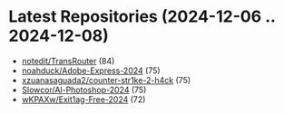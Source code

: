 # Latest Repositories (2024-12-06 .. 2024-12-08)

- [notedit/TransRouter](https://github.com/notedit/TransRouter) (84)
- [noahduck/Adobe-Express-2024](https://github.com/noahduck/Adobe-Express-2024) (75)
- [xzuanasaguada2/counter-str1ke-2-h4ck](https://github.com/xzuanasaguada2/counter-str1ke-2-h4ck) (75)
- [Slowcor/Al-Photoshop-2024](https://github.com/Slowcor/Al-Photoshop-2024) (75)
- [wKPAXw/Exit1ag-Free-2024](https://github.com/wKPAXw/Exit1ag-Free-2024) (72)
